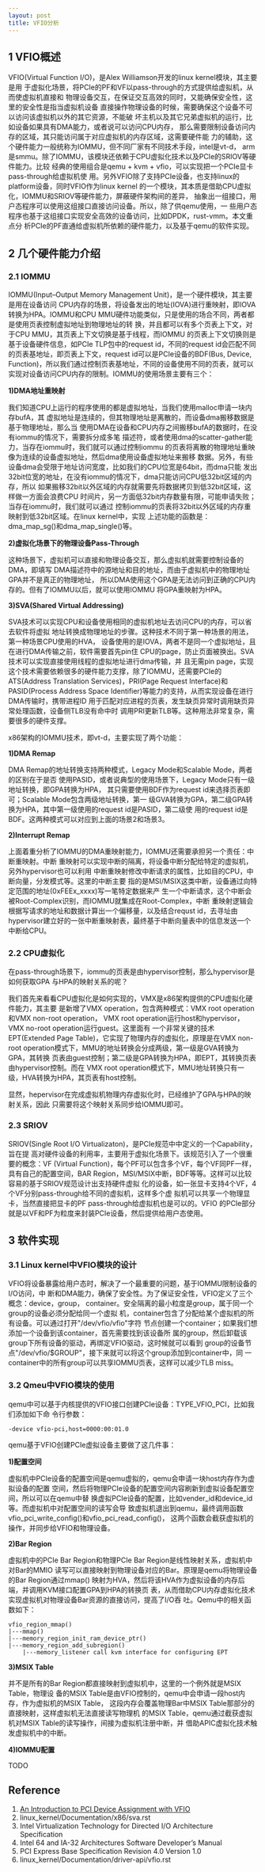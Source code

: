 ```yaml
---
layout: post
title: VFIO分析
---
```


## 1 VFIO概述

VFIO(Virtual Function I/O)，是Alex Williamson开发的linux kernel模块，其主要是用
于虚拟化场景，将PCIe的PF和VF以pass-through的方式提供给虚拟机，从而使虚拟机直接和
物理设备交互，在保证交互高效的同时，又能确保安全性，这里的安全性是指当虚拟机设备
直接操作物理设备的时候，需要确保这个设备不可以访问该虚拟机以外的其它资源，不能破
坏主机以及其它兄弟虚拟机的运行，比如设备如果具有DMA能力，或者说可以访问CPU内存，
那么需要限制设备访问内存的区域，其只能访问属于对应虚拟机的内存区域，这需要硬件能
力的辅助，这个硬件能力一般统称为IOMMU，但不同厂家有不同技术手段，intel是vt-d，
arm是smmu。除了IOMMU，该模块还依赖于CPU虚拟化技术以及PCIe的SRIOV等硬件能力。比较
经典的使用组合是qemu + kvm + vfio，可以实现把一个PCIe显卡pass-through给虚拟机使
用。另外VFIO除了支持PCIe设备，也支持linux的platform设备，同时VFIO作为linux kernel
的一个模块，其本质是借助CPU虚拟化，IOMMU和SRIOV等硬件能力，屏蔽硬件架构间的差异，
抽象出一组接口，用户态程序可以使用这组接口直接访问设备。所以，除了供qemu使用，一
些用户态程序也基于这组接口实现安全高效的设备访问，比如DPDK，rust-vmm。本文重点分
析PCIe的PF直通给虚拟机所依赖的硬件能力，以及基于qemu的软件实现。

## 2 几个硬件能力介绍

### 2.1 IOMMU

IOMMU(Input–Output Memory Management Unit)，是一个硬件模块，其主要是用在设备访问
CPU内存的场景，将设备发出的地址(IOVA)进行重映射，即IOVA转换为HPA。IOMMU和CPU
MMU硬件功能类似，只是使用的场合不同，两者都是使用页表控制虚拟地址到物理地址的转
换，并且都可以有多个页表上下文，对于CPU MMU，其页表上下文切换是基于线程，而IOMMU
的页表上下文切换则是基于设备硬件信息，如PCIe TLP包中的request id，不同的request
id会匹配不同的页表基地址，即页表上下文，request id可以是PCIe设备的BDF(Bus,
Device, Function)，所以我们通过控制页表基地址，不同的设备使用不同的页表，就可以
实现对设备访问CPU内存的限制。IOMMU的使用场景主要有三个：

**1)DMA地址重映射**

我们知道CPU上运行的程序使用的都是虚拟地址，当我们使用malloc申请一块内存bufA，其
虚拟地址是连续的，但其物理地址是离散的，而设备dma搬移数据是基于物理地址，那么当
使用DMA在设备和CPU内存之间搬移bufA的数据时，在没有iommu的情况下，需要拆分成多笔
描述符，或者使用dma的scatter-gather能力，当存在iommu时，我们就可以通过控制iommu
的页表将离散的物理地址重映像为连续的设备虚拟地址，然后dma使用设备虚拟地址来搬移
数据。另外，有些设备dma会受限于地址访问宽度，比如我们的CPU位宽是64bit，而dma只能
发出32bit位宽的地址，在没有iommu的情况下，dma只能访问CPU低32bit区域的内存，所以
如果搬移32bit以外区域的内存就需要先将数据拷贝到低32bit区域，这样做一方面会浪费CPU
时间片，另一方面低32bit内存数量有限，可能申请失败；当存在iommu时，我们就可以通过
控制iommu的页表将32bit以外区域的内存重映射到低32bit区域。在linux kernel中，实现
上述功能的函数是：dma_map_sg()和dma_map_single()等。

**2)虚拟化场景下的物理设备Pass-Through**

这种场景下，虚拟机可以直接和物理设备交互，那么虚拟机就需要控制设备的DMA，即填写
DMA描述符中的源地址和目的地址，而由于虚拟机中的物理地址GPA并不是真正的物理地址，
所以DMA使用这个GPA是无法访问到正确的CPU内存的。但有了IOMMU以后，就可以使用IOMMU
将GPA重映射为HPA。

**3)SVA(Shared Virtual Addressing)**

SVA技术可以实现CPU和设备使用相同的虚拟机地址去访问CPU的内存，可以省去软件将虚拟
地址转换成物理地址的步骤。这种技术不同于第一种场景的用法，第一种场景CPU使用的HVA，
设备使用的是IOVA，两者不是同一个虚拟地址，且在进行DMA传输之前，软件需要首先pin住
CPU的page，防止页面被换出。SVA技术可以实现直接使用线程的虚拟地址进行dma传输，并
且无需pin page，实现这个技术需要依赖很多的硬件能力支撑，除了IOMMU，还需要PCIe的
ATS(Address Translation Services)，PRI(Page Request Interface)和PASID(Process
Address Space Identifier)等能力的支持，从而实现设备在进行DMA传输时，携带进程ID
用于匹配对应进程的页表，发生缺页异常时调用缺页异常处理函数，设备侧TLB没有命中时
调用PRI更新TLB等。这种用法非常复杂，需要很多的硬件支撑。

x86架构的IOMMU技术，即vt-d，主要实现了两个功能：

**1)DMA Remap**

DMA Remap的地址转换支持两种模式，Legacy Mode和Scalable Mode，两者的区别在于是否
使用PASID，或者说典型的使用场景下，Legacy Mode只有一级地址转换，即GPA转换为HPA，
其只需要使用BDF作为request id来选择页表即可；Scalable Mode包含两级地址转换，第一
级GVA转换为GPA，第二级GPA转换为HPA，其中第一级使用的request id是PASID，第二级使
用的request id是BDF。这两种模式可以对应到上面的场景2和场景3。

**2)Interrupt Remap**

上面着重分析了IOMMU的DMA重映射能力，IOMMU还需要承担另一个责任：中断重映射。中断
重映射可以实现中断的隔离，将设备中断分配给特定的虚拟机，另外hypervisor也可以利用
中断重映射修改中断请求的属性，比如目的CPU，中断向量，分发模式等。这里的中断主要
指的是MSI/MSIX这类中断，设备通过向特定范围的地址(0xFEEx_xxxx)写一笔特定数据来产
生一个中断请求，这个中断会被Root-Complex识别，而IOMMU就集成在Root-Complex，中断
重映射逻辑会根据写请求的地址和数据计算出一个偏移量，以及结合requst id，去寻址由
hypervisor建立好的一张中断重映射表，最终基于中断向量表中的信息发送一个中断给CPU。

### 2.2 CPU虚拟化

在pass-through场景下，iommu的页表是由hypervisor控制，那么hypervisor是如何获取GPA
与HPA的映射关系的呢？

我们首先来看看CPU虚拟化是如何实现的，VMX是x86架构提供的CPU虚拟化硬件能力，其主要
是新增了VMX operation，包含两种模式：VMX root operation和VMX non-root operation，
VMX root operation运行host和hypervisor，VMX no-root operation运行guest。这里面有
一个非常关键的技术EPT(Extended Page Table)，它实现了物理内存的虚拟化，原理是在VMX
non-root operation模式下，MMU的地址转换会分成两级，第一级是GVA转换为GPA，其转换
页表由guest控制；第二级是GPA转换为HPA，即EPT，其转换页表由hypervisor控制。而在
VMX root operation模式下，MMU地址转换只有一级，HVA转换为HPA，其页表有host控制。

显然，hepervisor在完成虚拟机物理内存虚拟化时，已经维护了GPA与HPA的映射关系，因此
只需要将这个映射关系同步给IOMMU即可。

### 2.3 SRIOV

SRIOV(Single Root I/O Virtualizaton)，是PCIe规范中中定义的一个Capability，旨在提
高对硬件设备的利用率，主要用于虚拟化场景下。该规范引入了一个很重要的概念：VF
(Virtual Function)，每个PF可以包含多个VF，每个VF同PF一样，具有自己的配置空间，BAR
Region，MSI/MSIX中断，BDF等等。这样可以比较容易的基于SRIOV规范设计出支持硬件虚拟
化的设备，如一张显卡支持4个VF，4个VF分别pass-through给不同的虚拟机，这样多个虚
拟机可以共享一个物理显卡，当然直接把显卡的PF pass-through给虚拟机也是可以的。VFIO
的PCIe部分就是以VF和PF为粒度来封装PCIe设备，然后提供给用户态使用。

## 3 软件实现

### 3.1 Linux kernel中VFIO模块的设计

VFIO将设备暴露给用户态时，解决了一个最重要的问题，基于IOMMU限制设备的I/O访问，中
断和DMA能力，确保了安全性。为了保证安全性，VFIO定义了三个概念：device，group，
container。安全隔离的最小粒度是group，属于同一个group的设备必须分配给同一个虚拟
机，container包含了分配给某个虚拟机的所有设备。可以通过打开"/dev/vfio/vfio"字符
节点创建一个container；如果我们想添加一个设备到该container，首先需要找到该设备所
属的group，然后卸载该group下所有设备的驱动，再绑定VFIO驱动，这时候就可以看到
group的设备节点"/dev/vfio/$GROUP"，接下来就可以将这个group添加到container中，同
一container中的所有group可以共享IOMMU页表，这样可以减少TLB miss。

### 3.2 Qmeu中VFIO模块的使用

qemu中可以基于内核提供的VFIO接口创建PCIe设备：TYPE_VFIO_PCI，比如我们添加如下命
令行参数：

```
-device vfio-pci,host=0000:00:01.0
```

qemu基于VFIO创建PCIe虚拟设备主要做了这几件事：

**1)配置空间**

虚拟机中PCIe设备的配置空间是qemu虚拟的，qemu会申请一块host内存作为虚拟设备的配置
空间，然后将物理PCIe设备的配置空间内容刷新到虚拟设备配置空间，所以可以在qemu中替
换虚拟PCIe设备的配置，比如vender_id和device_id等。而虚拟机中对配置空间的读写会导
致虚拟机退出到qemu，最终调用函数vfio_pci_write_config()和vfio_pci_read_config()，
这两个函数会截获虚拟机的操作，并同步给VFIO和物理设备。

**2)Bar Region**

虚拟机中的PCIe Bar Region和物理PCIe Bar Region是线性映射关系，虚拟机中对Bar的MMIO
读写可以直接映射到物理设备对应的Bar。原理是qemu将物理设备的Bar Region通过mmap()
映射为HVA，然后将该HVA作为虚拟设备的内存后端，并调用KVM接口配置GPA到HPA的转换页
表，从而借助CPU内存虚拟化技术实现虚拟机对物理设备Bar资源的直接访问，提高了I/O吞
吐。Qemu中的相关函数如下：

```
vfio_region_mmap()
|---mmap()
|---memory_region_init_ram_device_ptr()
|---memory_region_add_subregion()
    |---memory_listener call kvm interface for configuring EPT
```

**3)MSIX Table**

并不是所有的Bar Region都直接映射到虚拟机中，这里的一个例外就是MSIX Table，物理设
备的MSIX Table是由VFIO控制的，qemu中会申请一段host内存，作为虚拟机的MSIX Table，
这段内存会覆盖物理Bar中MSIX Table那部分的直接映射，这样虚拟机无法直接读写物理机
的MSIX Table，qemu通过截获虚拟机对MSIX Table的读写操作，间接为虚拟机注册中断，并
借助APIC虚拟化技术触发虚拟机中的中断。

**4)IOMMU配置**

TODO

## Reference
1. [An Introduction to PCI Device Assignment with VFIO][1]
2. linux_kernel/Documentation/x86/sva.rst
3. Intel Virtualization Technology for Directed I/O Architecture Specification
4. Intel 64 and IA-32 Architectures Software Developer’s Manual
5. PCI Express Base Specification Revision 4.0 Version 1.0
6. linux_kernel/Documentation/driver-api/vfio.rst

[1]: http://events17.linuxfoundation.org/sites/events/files/slides/An%20Introduction%20to%20PCI%20Device%20Assignment%20with%20VFIO%20-%20Williamson%20-%202016-08-30_0.pdf
